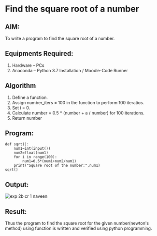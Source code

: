 # Find the square root of a number

## AIM:
To write a program to find the square root of a number.

## Equipments Required:
1. Hardware – PCs
2. Anaconda – Python 3.7 Installation / Moodle-Code Runner

## Algorithm
1. Define a function.
2. Assign number_iters = 100 in the function to perform 100 iteratios.
3. Set i = 0.
4. Calculate  number = 0.5 * (number + a / number) for 100 iterations.
5. Return number

## Program:
```
def sqrt():
    num1=int(input())
    num2=float(num1)
    for i in range(100):
        num1=0.5*(num1+num2/num1)
    print("Square root of the number:",num1)
sqrt()    
```

## Output:
![exp 2b cr 1 naveen ](https://github.com/naveenraja2004/Square-root-of-a-number/assets/118707204/413b635e-46c0-402a-8072-1e6863f1b523)

## Result:
Thus the program to find the square root for the given number(newton's method) using function is written and verified using python programming.
